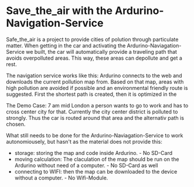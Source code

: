 # Save_the_air with the Ardurino-Navigation-Service

Safe_the_air is a project to provide cities of polution through particulate matter. When getting in the car and activating the Ardurino-Naviagation-Service we built, the car will automatically provide a traveling path that avoids overpolluted areas. This way, these areas can depollute and get a rest. 

The navigation service works like this:
Ardurino connects to the web and downloads the current pollution map from. Based on that map, areas with high pollution are avoided if possible and an environmental friendly route is suggested. First the shortest path is created, then it is optimized in the 

The Demo Case:
7 am mid London a person wants to go to work and has to cross center city for that. Currently the city center district is polluted to strongly. Thus the car is routed around that area and the alternativ path is chosen.

What still needs to be done for the Ardurino-Naviagation-Service to work autonomiousely, but hasn't as the material does not provide this: 
- storage: storing the map and code inside Ardurino. - No SD-Card
- moving calculation: The claculation of the map should be run on the Ardurino without need of a computer. - No SD-Card as well
- connecting to WIFI: then the map can be downloaded to the device without a computer. - No Wifi-Module.
